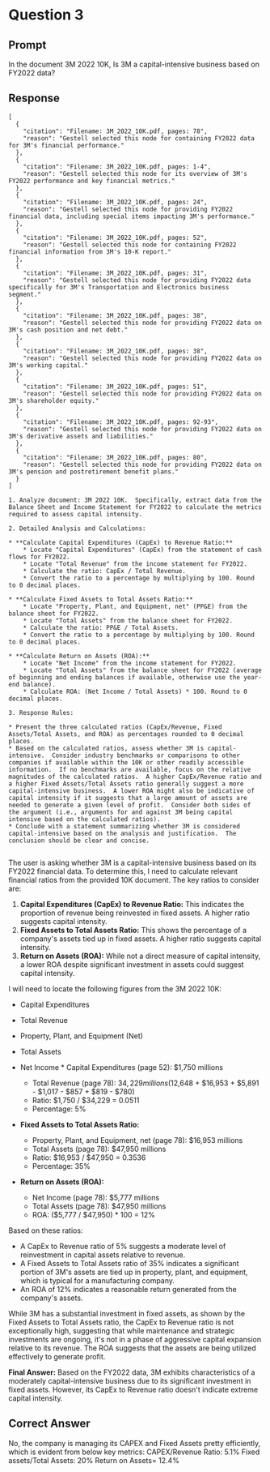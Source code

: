 # Question 3

## Prompt

In the document 3M 2022 10K, Is 3M a capital-intensive business based on FY2022 data?

## Response

```results
[
  {
    "citation": "Filename: 3M_2022_10K.pdf, pages: 78",
    "reason": "Gestell selected this node for containing FY2022 data for 3M's financial performance."
  },
  {
    "citation": "Filename: 3M_2022_10K.pdf, pages: 1-4",
    "reason": "Gestell selected this node for its overview of 3M's FY2022 performance and key financial metrics."
  },
  {
    "citation": "Filename: 3M_2022_10K.pdf, pages: 24",
    "reason": "Gestell selected this node for providing FY2022 financial data, including special items impacting 3M's performance."
  },
  {
    "citation": "Filename: 3M_2022_10K.pdf, pages: 52",
    "reason": "Gestell selected this node for containing FY2022 financial information from 3M's 10-K report."
  },
  {
    "citation": "Filename: 3M_2022_10K.pdf, pages: 31",
    "reason": "Gestell selected this node for providing FY2022 data specifically for 3M's Transportation and Electronics business segment."
  },
  {
    "citation": "Filename: 3M_2022_10K.pdf, pages: 38",
    "reason": "Gestell selected this node for providing FY2022 data on 3M's cash position and net debt."
  },
  {
    "citation": "Filename: 3M_2022_10K.pdf, pages: 38",
    "reason": "Gestell selected this node for providing FY2022 data on 3M's working capital."
  },
  {
    "citation": "Filename: 3M_2022_10K.pdf, pages: 51",
    "reason": "Gestell selected this node for providing FY2022 data on 3M's shareholder equity."
  },
  {
    "citation": "Filename: 3M_2022_10K.pdf, pages: 92-93",
    "reason": "Gestell selected this node for providing FY2022 data on 3M's derivative assets and liabilities."
  },
  {
    "citation": "Filename: 3M_2022_10K.pdf, pages: 80",
    "reason": "Gestell selected this node for providing FY2022 data on 3M's pension and postretirement benefit plans."
  }
]
```

```cot
1. Analyze document: 3M 2022 10K.  Specifically, extract data from the Balance Sheet and Income Statement for FY2022 to calculate the metrics required to assess capital intensity.

2. Detailed Analysis and Calculations:

* **Calculate Capital Expenditures (CapEx) to Revenue Ratio:**
    * Locate "Capital Expenditures" (CapEx) from the statement of cash flows for FY2022.
    * Locate "Total Revenue" from the income statement for FY2022.
    * Calculate the ratio: CapEx / Total Revenue.
    * Convert the ratio to a percentage by multiplying by 100. Round to 0 decimal places.

* **Calculate Fixed Assets to Total Assets Ratio:**
    * Locate "Property, Plant, and Equipment, net" (PP&E) from the balance sheet for FY2022.
    * Locate "Total Assets" from the balance sheet for FY2022.
    * Calculate the ratio: PP&E / Total Assets.
    * Convert the ratio to a percentage by multiplying by 100. Round to 0 decimal places.

* **Calculate Return on Assets (ROA):**
    * Locate "Net Income" from the income statement for FY2022.
    * Locate "Total Assets" from the balance sheet for FY2022 (average of beginning and ending balances if available, otherwise use the year-end balance).
    * Calculate ROA: (Net Income / Total Assets) * 100. Round to 0 decimal places.

3. Response Rules:

* Present the three calculated ratios (CapEx/Revenue, Fixed Assets/Total Assets, and ROA) as percentages rounded to 0 decimal places.
* Based on the calculated ratios, assess whether 3M is capital-intensive.  Consider industry benchmarks or comparisons to other companies if available within the 10K or other readily accessible information.  If no benchmarks are available, focus on the relative magnitudes of the calculated ratios.  A higher CapEx/Revenue ratio and a higher Fixed Assets/Total Assets ratio generally suggest a more capital-intensive business.  A lower ROA might also be indicative of capital intensity if it suggests that a large amount of assets are needed to generate a given level of profit.  Consider both sides of the argument (i.e., arguments for and against 3M being capital intensive based on the calculated ratios).
* Conclude with a statement summarizing whether 3M is considered capital-intensive based on the analysis and justification.  The conclusion should be clear and concise.


```

The user is asking whether 3M is a capital-intensive business based on its FY2022 financial data. To determine this, I need to calculate relevant financial ratios from the provided 10K document. The key ratios to consider are:

1. **Capital Expenditures (CapEx) to Revenue Ratio:** This indicates the proportion of revenue being reinvested in fixed assets. A higher ratio suggests capital intensity.
2. **Fixed Assets to Total Assets Ratio:** This shows the percentage of a company's assets tied up in fixed assets. A higher ratio suggests capital intensity.
3. **Return on Assets (ROA):** While not a direct measure of capital intensity, a lower ROA despite significant investment in assets could suggest capital intensity.

I will need to locate the following figures from the 3M 2022 10K:

- Capital Expenditures
- Total Revenue
- Property, Plant, and Equipment (Net)
- Total Assets
- Net Income \* Capital Expenditures (page 52): $1,750 millions

  - Total Revenue (page 78): $34,229 millions ($12,648 + $16,953 + $5,891 - $1,017 - $857 + $819 - $780)
  - Ratio: $1,750 / $34,229 = 0.0511
  - Percentage: 5%

- **Fixed Assets to Total Assets Ratio:**

  - Property, Plant, and Equipment, net (page 78): $16,953 millions
  - Total Assets (page 78): $47,950 millions
  - Ratio: $16,953 / $47,950 = 0.3536
  - Percentage: 35%

- **Return on Assets (ROA):**
  - Net Income (page 78): $5,777 millions
  - Total Assets (page 78): $47,950 millions
  - ROA: ($5,777 / $47,950) \* 100 = 12%

Based on these ratios:

- A CapEx to Revenue ratio of 5% suggests a moderate level of reinvestment in capital assets relative to revenue.
- A Fixed Assets to Total Assets ratio of 35% indicates a significant portion of 3M's assets are tied up in property, plant, and equipment, which is typical for a manufacturing company.
- An ROA of 12% indicates a reasonable return generated from the company's assets.

While 3M has a substantial investment in fixed assets, as shown by the Fixed Assets to Total Assets ratio, the CapEx to Revenue ratio is not exceptionally high, suggesting that while maintenance and strategic investments are ongoing, it's not in a phase of aggressive capital expansion relative to its revenue. The ROA suggests that the assets are being utilized effectively to generate profit.

**Final Answer:** Based on the FY2022 data, 3M exhibits characteristics of a moderately capital-intensive business due to its significant investment in fixed assets. However, its CapEx to Revenue ratio doesn't indicate extreme capital intensity.

## Correct Answer

No, the company is managing its CAPEX and Fixed Assets pretty efficiently, which is evident from below key metrics:
CAPEX/Revenue Ratio: 5.1%
Fixed assets/Total Assets: 20%
Return on Assets= 12.4%
